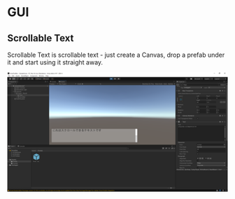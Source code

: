 
# GUI

## Scrollable Text
 
Scrollable Text is scrollable text - just create a Canvas, drop a prefab under it and start using it straight away.

![Scrollable Text](../doc/ScrollableText.PNG)
